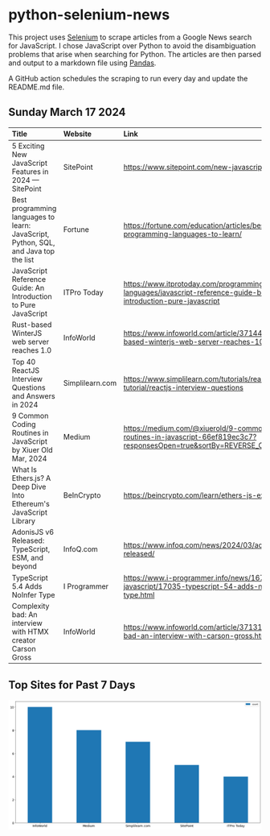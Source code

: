 # python-selenium-news

This project uses [Selenium](https://www.seleniumhq.org/) to scrape articles from a Google News search for JavaScript.
I chose JavaScript over Python to avoid the disambiguation problems that arise when searching for Python.
The articles are then parsed and output to a markdown file using [Pandas](https://pandas.pydata.org/).

A GitHub action schedules the scraping to run every day and update the README.md file.

## Sunday March 17 2024


| Title                                                                               | Website         | Link                                                                                                                     |
|:------------------------------------------------------------------------------------|:----------------|:-------------------------------------------------------------------------------------------------------------------------|
| 5 Exciting New JavaScript Features in 2024 — SitePoint                              | SitePoint       | https://www.sitepoint.com/new-javascript-ecmascript/                                                                     |
| Best programming languages to learn: JavaScript, Python, SQL, and Java top the list | Fortune         | https://fortune.com/education/articles/best-programming-languages-to-learn/                                              |
| JavaScript Reference Guide: An Introduction to Pure JavaScript                      | ITPro Today     | https://www.itprotoday.com/programming-languages/javascript-reference-guide-beginners-introduction-pure-javascript       |
| Rust-based WinterJS web server reaches 1.0                                          | InfoWorld       | https://www.infoworld.com/article/3714444/rust-based-winterjs-web-server-reaches-10.html                                 |
| Top 40 ReactJS Interview Questions and Answers in 2024                              | Simplilearn.com | https://www.simplilearn.com/tutorials/reactjs-tutorial/reactjs-interview-questions                                       |
| 9 Common Coding Routines in JavaScript  by Xiuer Old  Mar, 2024                     | Medium          | https://medium.com/@xiuerold/9-common-coding-routines-in-javascript-66ef819ec3c7?responsesOpen=true&sortBy=REVERSE_CHRON |
| What Is Ethers.js? A Deep Dive Into Ethereum's JavaScript Library                   | BeInCrypto      | https://beincrypto.com/learn/ethers-js-explained/                                                                        |
| AdonisJS v6 Released: TypeScript, ESM, and beyond                                   | InfoQ.com       | https://www.infoq.com/news/2024/03/adonisjsv6-released/                                                                  |
| TypeScript 5.4 Adds NoInfer Type                                                    | I Programmer    | https://www.i-programmer.info/news/167-javascript/17035-typescript-54-adds-noinfer-type.html                             |
| Complexity bad: An interview with HTMX creator Carson Gross                         | InfoWorld       | https://www.infoworld.com/article/3713164/complexity-bad-an-interview-with-carson-gross.html                             |
## Top Sites for Past 7 Days

![Graph of Top Sites](https://raw.githubusercontent.com/dan-mba/python-selenium-news/main/last-week.png)
